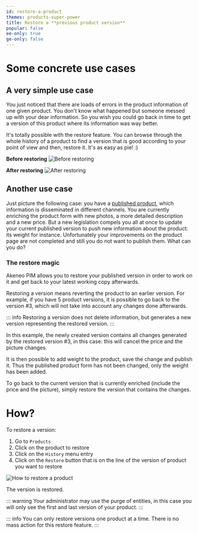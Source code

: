 ```yaml
---
id: restore-a-product
themes: products-super-power
title: Restore a **previous product version**
popular: false
ee-only: true
ge-only: false
---
```


# Some concrete use cases

## A very simple use case

You just noticed that there are loads of errors in the product information of one given product. You don't know what happened but someone messed up with your dear information. So you wish you could go back in time to get a version of this product where its information was way better.

It's totally possible with the restore feature. You can browse through the whole history of a product to find a version that is good according to your point of view and then, restore it. It's as easy as pie! :)

**Before restoring**
![Before restoring](../img/Products_PEFHistory1.png)

**After restoring**
![After restoring](../img/Products_PEFHistory2.png)

## Another use case
Just picture the following case: you have a [published product](publish-workflow.html), which information is disseminated in different channels. You are currently enriching the product form with new photos, a more detailed description and a new price.
But a new legislation compels you all at once to update your current published version to push new information about the product: its weight for instance.
Unfortunately your improvements on the product page are not completed and still you do not want to publish them. What can you do?

### The restore magic

Akeneo PIM allows you to restore your published version in order to work on it and get back to your latest working copy afterwards.

Restoring a version means reverting the product to an earlier version. For example, if you have 5 product versions, it is possible to go back to the version #3, which will not take into account any changes done afterwards.

::: info
Restoring a version does not delete information, but generates a new version representing the restored version.
:::

In this example, the newly created version contains all changes generated by the restored version #3, in this case: this will cancel the price and the picture changes.

It is then possible to add weight to the product, save the change and publish it. Thus the published product form has not been changed, only the weight has been added.

To go back to the current version that is currently enriched (include the price and the picture), simply restore the version that contains the changes.

# How?

To restore a version:
1.  Go to `Products`
1.  Click on the product to restore
1.  Click on the `History` menu entry
1.  Click on the `Restore` button that is on the line of the version of product you want to restore

![How to restore a product](../img/Products_PEFHistoryProcess.gif)

The version is restored.

::: warning
Your administrator may use the purge of entities, in this case you will only see the first and last version of your product.
:::

::: info
You can only restore versions one product at a time. There is no mass action for this restore feature.
:::
